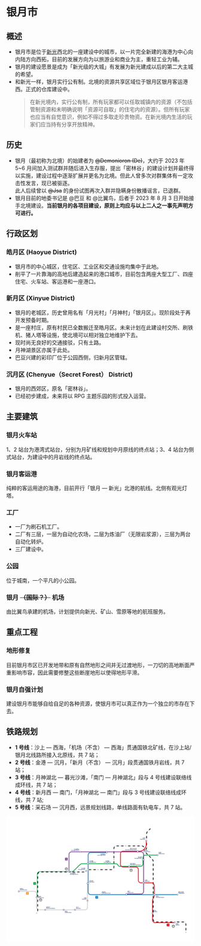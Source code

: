 # 银月市

## 概述

- 银月市是位于[新光](xinguang.md)西北的一座建设中的城市，以一片完全新建的海港为中心向内陆方向西拓，目前的发展方向为以旅游业和商业为主，重轻工业为辅。
- 银月的建设愿景是成为「新光级的大城」有发展为新光建成以后的第二大主城的希望。
- 和新光一样，银月实行公有制。北境的资源共享区域位于银月区银月客运港西。正式的仓库建设中。
  > 在新光境内，实行公有制，所有玩家都可以任取城镇内的资源（不包括管制资源和未明确说明「资源可自取」的住宅内的资源）。但所有玩家也应当有自觉意识，例如不得过多取走珍贵物资。在新光境内生活的玩家们应当持有分享开放精神。

## 历史

- 银月（最初称为北境）的始建者为 ~~@Demonioron (De)~~，大约于 2023 年 5~6 月间加入测试群并随后进入生存服，提出「密林谷」的建设计划并最终得以实施，建设过程中逐渐扩展并更名为北境。但此人曾多次对群集体有一定攻击性发言，现已被驱逐。  
  此人后续曾以 ~~@Jsa~~ 的身份试图再次入群并隐瞒身份散播谣言，已退群。
- 银月目前的地委书记是 @巴豆 和 @比翼鸟，后者于 2023 年 8 月 3 日开始接手北境建设。**当前银月的各项目建设，原则上均应与以上二人之一事先声明方可进行。**

## 行政区划

### 皓月区 (Haoyue District)

- 银月市的中心城区，住宅区、工业区和交通设施均集中于此地。
- 削平了一片靠海的高地后建造起来的港口城市，目前包含两座大型工厂、四座住宅、火车站、客运港和一座港口。

### 新月区 (Xinyue District)

- 银月的老城区，历史曾用名有「月光村」「月神村」「银月区」。现阶段处于再开发预备时期。
- 是一座村庄，原有村民已全数搬迁至皓月区。未来计划在此建设村交所、刷铁机、猪人塔等设施，使北境可以相对独立地维护下去。
- 现时尚无良好的交通接驳，只有土路。
- 月神湖景区亦属于此处。
- 巴豆兴建的彩印厂位于公园西侧，归新月区管辖。

### 沉月区 (Chenyue（Secret Forest） District)

- 银月的西郊区，原名「密林谷」。
- 已经初步建成，未来将以 RPG 主题乐园的形式投入运营。

## 主要建筑

### 银月火车站

1、2 站台为港湾式站台，分别为月矿线和规划中月原线的终点站；3、4 站台为侧式站台，为建设中的月岩线的终点站。

### 银月客运港

纯粹的客运用途的海港，目前开行「银月 — 新光」北港的航线。北侧有观光灯塔。

### 工厂

- 一厂为刷石机工厂。
- 二厂有三层，一层为自动化农场，二层为炼油厂（无限岩浆源），三层为两台自动化转炉。
- 三厂建设中。

### 公园

位于城南，一个平凡的小公园。

### 银月 ~~（国际？）~~ 机场

由比翼鸟承建的机场，计划提供向新光、矿山、雪原等地的航班服务。

## 重点工程

### 地形修复

目前银月市区已开发地带和原有自然地形之间并无过渡地形，一刀切的高地断面严重影响市容，因此需要修整这些断崖地形以使得地形平滑。

### 银月自强计划

建设银月市能够自给自足的各种资源，使银月市可以真正作为一个独立的市存在下去。

## 铁路规划

- **1 号线**：沙上 — 西海，「机场（不含） — 西海」贯通国铁北矿线，在沙上站/银月北线路所接入北原线，共 7 站；
- **2 号线**：金港 — 沉月，「新月（不含） — 沉月」段贯通国铁月岩线，共 7 站；
- **3 号线**：月神湖北 — 暮光沙滩，「南门 — 月神湖北」段与 4 号线建设联络线成环线，共 7 站；
- **4 号线**：新月西 — 南门，「月神湖北 — 南门」段与 3 号线建设联络线成环线，共 7 站;
- **5 号线**：采石场 — 沉月西，远景规划线路，单线路面有轨电车，共 7 站。

![北境铁路规划图](../../assets/SurvivalIII/na_railmap.png)
